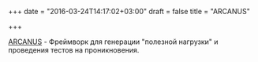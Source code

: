 +++
date = "2016-03-24T14:17:02+03:00"
draft = false
title = "ARCANUS"

+++

<p><a href="https://github.com/egebalci/arcanus">ARCANUS</a>&nbsp;- Фреймворк для генерации &quot;полезной нагрузки&quot; и проведения тестов на проникновения.</p>

